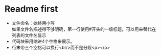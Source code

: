 # Readme first

* 文件命名：始终用小写   
如果文件名描述得不够明确，第一行使用#开头的一级标题，可以用来替代在列表的文件名显示   
* 代码块采用缩进4个空格来展示。
* 行末带三个空格可以换行\<br/>而不是分段\<p>\</p>


